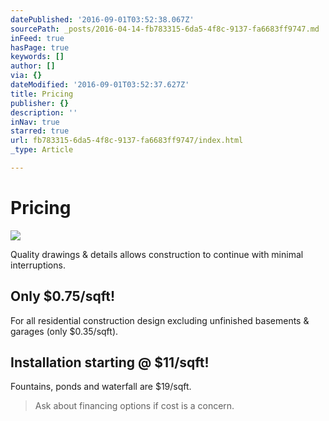 ```yaml
---
datePublished: '2016-09-01T03:52:38.067Z'
sourcePath: _posts/2016-04-14-fb783315-6da5-4f8c-9137-fa6683ff9747.md
inFeed: true
hasPage: true
keywords: []
author: []
via: {}
dateModified: '2016-09-01T03:52:37.627Z'
title: Pricing
publisher: {}
description: ''
inNav: true
starred: true
url: fb783315-6da5-4f8c-9137-fa6683ff9747/index.html
_type: Article

---
```

# Pricing
![](https://the-grid-user-content.s3-us-west-2.amazonaws.com/bb46729e-6c8b-4bb6-b55d-728b24d0bc4a.png)

Quality drawings & details allows construction to continue with minimal interruptions.

## Only $0.75/sqft!

For all residential construction design excluding unfinished basements & garages (only $0.35/sqft).

## Installation starting @ $11/sqft!

Fountains, ponds and waterfall are $19/sqft.

> Ask about financing options if cost is a concern.